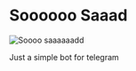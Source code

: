Soooooo Saaad
===

![Soooo saaaaaadd](http://45.media.tumblr.com/49795f40adbbc7f8b025e6bcc1182e1e/tumblr_muwyl5V7Vv1qbskx5o8_250.gif)

Just a simple bot for telegram
